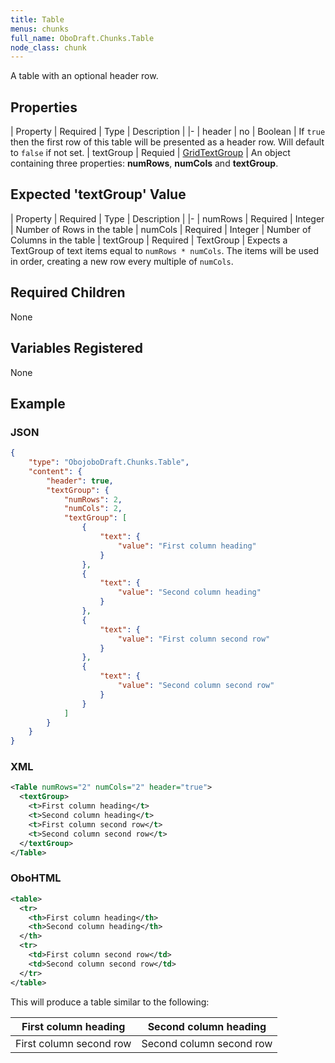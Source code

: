 ```yaml
---
title: Table
menus: chunks
full_name: OboDraft.Chunks.Table
node_class: chunk
---
```

A table with an optional header row.

## Properties

| Property | Required | Type | Description |
|-
| header | no | Boolean | If `true` then the first row of this table will be presented as a header row. Will default to `false` if not set.
| textGroup | Requied | [GridTextGroup](content_gridtextgroup) | An object containing three properties: **numRows**, **numCols** and **textGroup**.

## Expected 'textGroup' Value

| Property | Required | Type | Description |
|-
| numRows | Required | Integer | Number of Rows in the table
| numCols | Required | Integer | Number of Columns in the table
| textGroup | Required | TextGroup | Expects a TextGroup of text items equal to `numRows * numCols`. The items will be used in order, creating a new row every multiple of `numCols`.

## Required Children

None

## Variables Registered

None

## Example

### JSON

```json
{
	"type": "ObojoboDraft.Chunks.Table",
	"content": {
		"header": true,
		"textGroup": {
			"numRows": 2,
			"numCols": 2,
			"textGroup": [
				{
					"text": {
						"value": "First column heading"
					}
				},
				{
					"text": {
						"value": "Second column heading"
					}
				},
				{
					"text": {
						"value": "First column second row"
					}
				},
				{
					"text": {
						"value": "Second column second row"
					}
				}
			]
		}
	}
}
```

### XML

```xml
<Table numRows="2" numCols="2" header="true">
  <textGroup>
    <t>First column heading</t>
    <t>Second column heading</t>
    <t>First column second row</t>
    <t>Second column second row</t>
  </textGroup>
</Table>
```

### OboHTML

```xml
<table>
  <tr>
    <th>First column heading</th>
    <th>Second column heading</th>
  </th>
  <tr>
    <td>First column second row</td>
    <td>Second column second row</td>
  </tr>
</table>
```

This will produce a table similar to the following:

| First column heading    | Second column heading    |
| ----------------------- | ------------------------ |
| First column second row | Second column second row |
